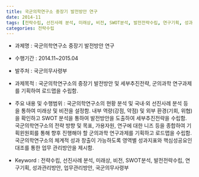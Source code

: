 ```yaml
---
title: 국군의학연구소 중장기 발전방안 연구
date: 2014-11
tags: [전략수립, 선진사례 분석, 미래상, 비전, SWOT분석, 발전전략수립, 연구기획, 성과관리방안, 업무관리방안, 국군의무사령부]
categories: 전략수립
---
```


- 과제명 : 국군의학연구소 중장기 발전방안 연구

- 수행기간 : 2014.11~2015.04

- 발주처 : 국군의무사령부

- 과제목적 : 국군의학연구소의 중장기 발전방안 및 세부추진전략, 군의과학 연구과제를 기획하여 로드맵을 수립함.

- 주요 내용 및 수행범위 : 국군의학연구소의 현황 분석 및 국내·외 선진사례 분석 등을 통하여 미래상 및 비전을 설정함. 내부 역량(강점, 약점) 및 외부 환경(기회, 위협)을 확인하고 SWOT 분석을 통하여 발전방안을 도출하여 세부추진전략을 수립함. 국군의학연구소의 전략 방향 및 목표, 가용자원, 연구에 대한 니즈 등을 종합하여 기획윈원회를 통해 향후 진행해야 할 군의과학 연구과제를 기획하고 로드맵을 수립함.　국군의학연구소의 체계적 성과 창출이 가능하도록 영역별 성과지표와 핵심성공요인 대조를 통한 업무 관리방안을 제시함.

- Keyword : 전략수립, 선진사례 분석, 미래상, 비전, SWOT분석, 발전전략수립, 연구기획, 성과관리방안, 업무관리방안, 국군의무사령부
